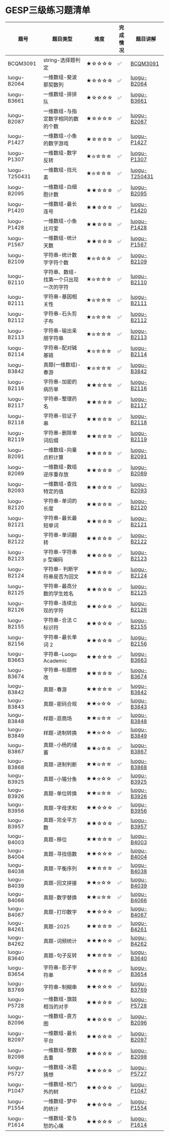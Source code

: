 # GESP三级练习题清单

| 题号 | 题目类型 | 难度 | 完成情况 | 题目讲解 |
|------|----------|------|----------|----------|
| BCQM3091| string-选择题判定| ★☆☆☆☆ | ✅ |[BCQM3091](https://www.coderli.com/gesp-1-bcqm3091)|
| luogu-B2064| 一维数组-斐波那契数列| ★☆☆☆☆ | ✅ |[luogu-B2064](https://www.coderli.com/gesp-3-luogu-b2064/)|
| luogu-B3661| 一维数组-排排队| ★☆☆☆☆ | ✅ |[luogu-B3661](https://www.coderli.com/gesp-3-luogu-b3661/)|
| luogu-B2087| 一维数组-与指定数字相同的数的个数| ★☆☆☆☆ | ✅ |[luogu-B2087](https://www.coderli.com/gesp-3-luogu-b2087/)|
| luogu-P1427| 一维数组-小鱼的数字游戏| ★☆☆☆☆ | ✅ |[luogu-P1427](https://www.coderli.com/gesp-3-luogu-p1427/)|
| luogu-P1307| 一维数组-数字反转| ★✮☆☆☆ | ✅ |[luogu-P1307](https://www.coderli.com/gesp-3-luogu-p1307/)|
| luogu-T250431| 一维数组-找元素| ★✮☆☆☆ | ✅ |[luogu-T250431](https://www.coderli.com/gesp-3-luogu-t250431/)|
| luogu-B2095| 一维数组-白细胞计数| ★★☆☆☆ | ✅ |[luogu-B2095](https://www.coderli.com/gesp-3-luogu-b2095/)|
| luogu-P1420| 一维数组-最长连号| ★★☆☆☆ | ✅ |[luogu-P1420](https://www.coderli.com/gesp-3-luogu-p1420/)|
| luogu-P1428| 一维数组-小鱼比可爱| ★★☆☆☆ | ✅ |[luogu-P1428](https://www.coderli.com/gesp-3-luogu-p1428/)|
| luogu-P1567| 一维数组-统计天数| ★★☆☆☆ | ✅ |[luogu-P1567](https://www.coderli.com/gesp-3-luogu-p1567/)|
| luogu-B2109| 字符串-统计数字字符个数| ★✮☆☆☆ | ✅ |[luogu-B2109](https://www.coderli.com/gesp-3-luogu-b2109/)|
| luogu-B2110| 字符串、数组-找第一个只出现一次的字符| ★✮☆☆☆ | ✅ |[luogu-B2110](https://www.coderli.com/gesp-3-luogu-b2110/)|
| luogu-B2111| 字符串-基因相关性| ★✮☆☆☆ | ✅ |[luogu-B2111](https://www.coderli.com/gesp-3-luogu-b2111/)|
| luogu-B2112| 字符串-石头剪子布| ★✮☆☆☆ | ✅ |[luogu-B2112](https://www.coderli.com/gesp-3-luogu-b2112/)|
| luogu-B2113| 字符串-输出亲朋字符串| ★✮☆☆☆ | ✅ |[luogu-B2113](https://www.coderli.com/gesp-3-luogu-b2113/)|
| luogu-B2114| 字符串-配对碱基链| ★✮☆☆☆ | ✅ |[luogu-B2114](https://www.coderli.com/gesp-3-luogu-b2114/)|
| luogu-B3842| 真题(一维数组)-春游| ★✮☆☆☆ | ✅ |[luogu-B3842](https://www.coderli.com/gesp-3-luogu-b3842/)|
| luogu-B2116| 字符串-加密的病历单| ★★☆☆☆ | ✅ |[luogu-B2116](https://www.coderli.com/gesp-3-luogu-b2116/)|
| luogu-B2117| 字符串-整理药名| ★★☆☆☆ | ✅ |[luogu-B2117](https://www.coderli.com/gesp-3-luogu-b2117/)|
| luogu-B2118| 字符串-验证子串| ★★☆☆☆ | ✅ |[luogu-B2118](https://www.coderli.com/gesp-3-luogu-b2118/)|
| luogu-B2119| 字符串-删除单词后缀| ★★☆☆☆ | ✅ |[luogu-B2119](https://www.coderli.com/gesp-3-luogu-b2119/)|
| luogu-B2091| 一维数组-向量点积计算| ★★☆☆☆ | ✅ |[luogu-B2091](https://www.coderli.com/gesp-3-luogu-b2091/)|
| luogu-B2089| 一维数组-数组逆序重存放| ★★☆☆☆ | ✅ |[luogu-B2089](https://www.coderli.com/gesp-3-luogu-b2089/)|
| luogu-B2093| 一维数组-查找特定的值| ★★☆☆☆ | ✅ |[luogu-B2093](https://www.coderli.com/gesp-3-luogu-b2093/)|
| luogu-B2120| 字符串-单词的长度| ★★☆☆☆ | ✅ |[luogu-B2120](https://www.coderli.com/gesp-3-luogu-b2120/)|
| luogu-B2121| 字符串-最长最短单词| ★★☆☆☆ | ✅ |[luogu-B2121](https://www.coderli.com/gesp-3-luogu-b2121/)|
| luogu-B2122| 字符串-单词翻转| ★★☆☆☆ | ✅ |[luogu-B2122](https://www.coderli.com/gesp-3-luogu-b2122/)|
| luogu-B2123| 字符串-字符串 p 型编码| ★★☆☆☆ | ✅ |[luogu-B2123](https://www.coderli.com/gesp-3-luogu-b2123/)|
| luogu-B2124| 字符串- 判断字符串是否为回文| ★★☆☆☆ | ✅ |[luogu-B2124](https://www.coderli.com/gesp-3-luogu-b2124/)|
| luogu-B2125| 字符串-最高分数的学生姓名| ★★☆☆☆ | ✅ |[luogu-B2125](https://www.coderli.com/gesp-3-luogu-b2125/)|
| luogu-B2126| 字符串-连续出现的字符| ★★☆☆☆ | ✅ |[luogu-B2126](https://www.coderli.com/gesp-3-luogu-b2126/)|
| luogu-B2155| 字符串-合法 C 标识符| ★★☆☆☆ | ✅ |[luogu-B2155](https://www.coderli.com/gesp-3-luogu-b2155/)|
| luogu-B2156| 字符串-最长单词 2| ★★☆☆☆ | ✅ |[luogu-B2156](https://www.coderli.com/gesp-3-luogu-b2156/)|
| luogu-B3663| 字符串-Luogu Academic| ★★☆☆☆ | ✅ |[luogu-B3663](https://www.coderli.com/gesp-3-luogu-b3663/)|
| luogu-B3674| 字符串-标题修改| ★★☆☆☆ | ✅ |[luogu-B3674](https://www.coderli.com/gesp-3-luogu-b3674/)|
| luogu-B3842| 真题-春游| ★★☆☆☆ | ✅ |[luogu-B3842](https://www.coderli.com/gesp-3-luogu-b3842/)|
| luogu-B3843| 真题-密码合规| ★★✮☆☆ | ✅ |[luogu-B3843](https://www.coderli.com/gesp-3-luogu-b3843/)|
| luogu-B3848| 样题-逛商场| ★★✮☆☆ | ✅ |[luogu-B3848](https://www.coderli.com/gesp-3-luogu-b3848/)|
| luogu-B3849| 样题-进制转换| ★★✮☆☆ | ✅ |[luogu-B3849](https://www.coderli.com/gesp-3-luogu-b3849/)|
| luogu-B3867| 真题-小杨的储蓄| ★★✮☆☆ | ✅ |[luogu-B3867](https://www.coderli.com/gesp-3-luogu-b3867/)|
| luogu-B3868| 真题-进制判断| ★★✮☆☆ | ✅ |[luogu-B3868](https://www.coderli.com/gesp-3-luogu-b3868/)|
| luogu-B3925| 真题-小猫分鱼| ★★✮☆☆ | ✅ |[luogu-B3925](https://www.coderli.com/gesp-3-luogu-b3925/)|
| luogu-B3926| 真题-单位转换| ★★✮☆☆ | ✅ |[luogu-B3926](https://www.coderli.com/gesp-3-luogu-b3926/)|
| luogu-B3956| 真题-字母求和| ★★☆☆☆ | ✅ |[luogu-B3956](https://www.coderli.com/gesp-3-luogu-b3956/)|
| luogu-B3957| 真题-完全平方数| ★★☆☆☆ | ✅ |[luogu-B3957](https://www.coderli.com/gesp-3-luogu-b3957/)|
| luogu-B4003| 真题-移位| ★★☆☆☆ | ✅ |[luogu-B4003](https://www.coderli.com/gesp-3-luogu-b4003/)|
| luogu-B4004| 真题-寻找倍数| ★★☆☆☆ | ✅ |[luogu-B4004](https://www.coderli.com/gesp-3-luogu-b4004/)|
| luogu-B4038| 真题-平衡序列| ★★☆☆☆ | ✅ |[luogu-B4038](https://www.coderli.com/gesp-3-luogu-b4038/)|
| luogu-B4039| 真题-回文拼接| ★★✮☆☆ | ✅ |[luogu-B4039](https://www.coderli.com/gesp-3-luogu-b4039/)|
| luogu-B4066| 真题-数字替换| ★★✮☆☆ | ✅ |[luogu-B4066](https://www.coderli.com/gesp-3-luogu-b4066/)|
| luogu-B4067| 真题-打印数字| ★★☆☆☆ | ✅ |[luogu-B4067](https://www.coderli.com/gesp-3-luogu-b4067/)|
| luogu-B4261| 真题-2025| ★★☆☆☆ | ✅ |[luogu-B4261](https://www.coderli.com/gesp-3-luogu-b4261/)|
| luogu-B4262| 真题-词频统计| ★★★☆☆ | ✅ |[luogu-B4262](https://www.coderli.com/gesp-3-luogu-b4262/)|
| luogu-B3640| 真题-句子反转| ★★☆☆☆ | ✅ |[luogu-B3640](https://www.coderli.com/gesp-3-luogu-b3640/)|
| luogu-B3654| 字符串-影子字符串| ★★☆☆☆ | ✅ |[luogu-B3654](https://www.coderli.com/gesp-3-luogu-b3654/)|
| luogu-B3769| 字符串-制糊串| ★★☆☆☆ | ✅ |[luogu-B3769](https://www.coderli.com/gesp-3-luogu-b3769/)|
| luogu-P5728| 一维数组-旗鼓相当的对手| ★★☆☆☆ | ✅ |[luogu-P5728](https://www.coderli.com/gesp-3-luogu-p5728/)|
| luogu-B2096| 一维数组-直方图| ★★☆☆☆ | ✅ |[luogu-B2096](https://www.coderli.com/gesp-3-luogu-b2096/)|
| luogu-B2097| 一维数组-最长平台| ★★☆☆☆ | ✅ |[luogu-B2097](https://www.coderli.com/gesp-3-luogu-b2097/)|
| luogu-B2098| 一维数组-整数去重| ★★☆☆☆ | ✅ |[luogu-B2098](https://www.coderli.com/gesp-3-luogu-b2098/)|
| luogu-P5727| 一维数组-冰雹猜想| ★★☆☆☆ | ✅ |[luogu-P5727](https://www.coderli.com/gesp-3-luogu-p5727/)|
| luogu-P1047| 一维数组-校门外的树| ★★☆☆☆ | ✅ |[luogu-P1047](https://www.coderli.com/gesp-3-luogu-p1047/)|
| luogu-P1554| 一维数组-梦中的统计| ★★☆☆☆ | ✅ |[luogu-P1554](https://www.coderli.com/gesp-3-luogu-p1554/)|
| luogu-P1614| 一维数组-爱与愁的心痛| ★★☆☆☆ | ✅ |[luogu-P1614](https://www.coderli.com/gesp-3-luogu-p1614/)|
